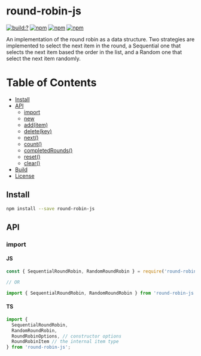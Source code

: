 # round-robin-js

[![build:?](https://travis-ci.org/eyas-ranjous/round-robin-js.svg?branch=master)](https://travis-ci.org/eyas-ranjous/round-robin-js) [![npm](https://img.shields.io/npm/v/round-robin-js.svg)](https://www.npmjs.com/package/round-robin-js) [![npm](https://img.shields.io/npm/dm/round-robin-js.svg)](https://www.npmjs.com/package/round-robin-js) [![npm](https://img.shields.io/badge/node-%3E=%206.0-blue.svg)](https://www.npmjs.com/package/round-robin-js)

An implementation of the round robin as a data structure. Two strategies are implemented to select the next item in the round, a Sequential one that selects the next item based the order in the list, and a Random one that select the next item randomly.

# Table of Contents
* [Install](#install)
* [API](#api)
  * [import](#import)
  * [new](#new)
  * [add(item)](#additem)
  * [delete(key)](#deletekey)
  * [next()](#next)
  * [count()](#count)
  * [completedRounds()](#completedrounds)
  * [reset()](#reset)
  * [clear()](#clear)
 * [Build](#build)
 * [License](#license)

## Install

```sh
npm install --save round-robin-js
```

## API

### import

#### JS

```js
const { SequentialRoundRobin, RandomRoundRobin } = require('round-robin-js');

// OR

import { SequentialRoundRobin, RandomRoundRobin } from 'round-robin-js';
```

#### TS

```js
import {
  SequentialRoundRobin,
  RandomRoundRobin,
  RoundRobinOptions, // constructor options
  RoundRobinItem // the internal item type
} from 'round-robin-js';
```
